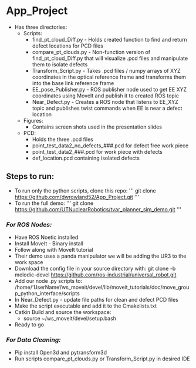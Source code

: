 # App_Project

* Has three directories:
  * Scripts:
    * find_pt_cloud_Diff.py - Holds created function to find and return defect locations for PCD files
    * compare_pt_clouds.py - Non-function version of find_pt_cloud_Diff.py that will visualize .pcd files and manipulate them to isolate defects
    * Transform_Script.py - Takes .pcd files / numpy arrays of XYZ coordinates in the optical reference frame and transforms them into the base link reference frame
    * EE_pose_Publisher.py - ROS publisher node used to get EE XYZ coordinates using MoveIt and publish it to created ROS topic
    * Near_Defect.py - Creates a ROS node that listens to EE_XYZ topic and publishes twist commands when EE is near a defect location
  * Figures:
    * Contains screen shots used in the presentation slides
  * PCD:
    * Holds the three .pcd files
    * point_test_data2_no_defects_###.pcd for defect free work piece
    * point_test_data2_###.pcd for work piece with defects
    * def_location.pcd containing isolated defects

## Steps to run:

* To run only the python scripts, clone this repo:
'''
git clone https://github.com/dwrowland52/App_Project.git
'''
* To run the full demo:
'''
git clone https://github.com/UTNuclearRobotics/tvar_planner_sim_demo.git
'''

### *For ROS Nodes:*
* Have ROS Noetic installed
* Install MoveIt - Binary install
* Follow along with MoveIt tutorial
* Their demo uses a panda manipulator we will be adding the UR3 to the work space
* Download the config file in your source directory with: git clone -b melodic-devel https://github.com/ros-industrial/universal_robot.git
* Add our node .py scripts to: /home/’UserName’/ws_moveit/devel/lib/moveit_tutorials/doc/move_group_python_interface/scripts
* In Near_Defect.py - update file paths for clean and defect PCD files
* Make the script executable and add it to the Cmakelists.txt
* Catkin Build and source the workspace:
  * source ~/ws_moveit/devel/setup.bash
* Ready to go

### *For Data Cleaning:*
* Pip install Open3d and pytransform3d
* Run scripts compare_pt_clouds.py or Transform_Script.py in desired IDE
